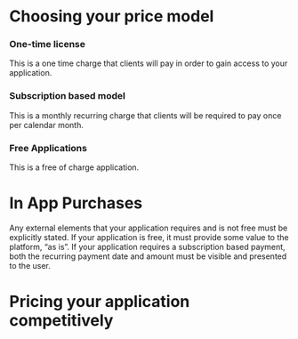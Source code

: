 # Choosing your price model
### One-time license
This is a one time charge that clients will pay in order to gain access to your application.

### Subscription based model
This is a monthly recurring charge that clients will be required to pay once per calendar month.

### Free Applications
This is a free of charge application. 

# In App Purchases
Any external elements that your application requires and is not free must be explicitly stated. If your application is free, it must provide some value to the platform, “as is”. If your application requires a subscription based payment, both the recurring payment date and amount must be visible and presented to the user.

# Pricing your application competitively
<demonstrate how to find comparable application features>
